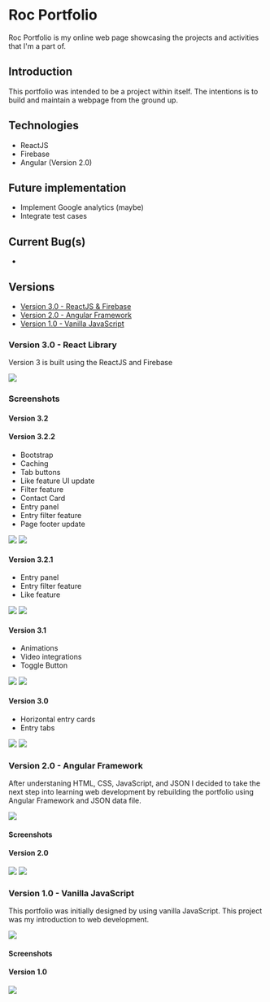 <link rel="stylesheet" type="text/css" media="all" href="./markdown.css" />

# Roc Portfolio
Roc Portfolio is my online web page showcasing the projects and activities that I'm a part of.

## Introduction 
This portfolio was intended to be a project within itself. The intentions is to build and maintain a webpage from the ground up.

## Technologies
- ReactJS
- Firebase
- Angular (Version 2.0)

## Future implementation
- Implement Google analytics (maybe)
- Integrate test cases

## Current Bug(s)
- 

## Versions
- [Version 3.0 - ReactJS & Firebase](#version-30---react-library) 
- [Version 2.0 - Angular Framework](#version-20---angular-framework)
- [Version 1.0 - Vanilla JavaScript](#version-10---vanilla-javascript)

### Version 3.0 - React Library
Version 3 is built using the ReactJS and Firebase 
<div class="version-map-wrapper">
    <img src="./screenshots/v3map.jpg">
</div>

### Screenshots

#### Version 3.2 
#### Version 3.2.2 
- Bootstrap
- Caching
- Tab buttons
- Like feature UI update
- Filter feature
- Contact Card
- Entry panel
- Entry filter feature
- Page footer update
<div class="screenshot-wrapper">
    <img src="./screenshots/v3/v030202_entrymenu.png">
    <img src="./screenshots/v3/v030202_midpage.png">
</div>

#### Version 3.2.1
- Entry panel
- Entry filter feature
- Like feature
<div class="screenshot-wrapper">
    <img src="./screenshots/v3/v030201_topOfPage.png">
    <img src="./screenshots/v3/v030201_entryCard.png">
</div>

#### Version 3.1
- Animations
- Video integrations
- Toggle Button

<div class="screenshot-wrapper">
    <img src="./screenshots/v3/v0301_desktop_header.png">
    <img src="./screenshots/v3/v0301_desktop_entry.png">
</div>

#### Version 3.0
- Horizontal entry cards
- Entry tabs

<div class="screenshot-wrapper">
    <img src="./screenshots/v3/v03_laptopview.jpg">
    <img src="./screenshots/v3/v03_laptopview2.jpg">
</div>

### Version 2.0 - Angular Framework
After understaning HTML, CSS, JavaScript, and JSON I decided to take the next step into learning web development by rebuilding the portfolio using Angular Framework and JSON data file.

<div class="version-map-wrapper">
    <img src="./screenshots/v2map.jpg">
</div>


#### Screenshots

#### Version 2.0
<div class="screenshot-wrapper">
    <img src="./screenshots/v2/topview.jpg" >
    <img src="./screenshots/v2/topview2.jpg" >
</div>


### Version 1.0 - Vanilla JavaScript
This portfolio was initially designed by using vanilla JavaScript. This project was my introduction to web development.

<div class="version-map-wrapper">
    <img src="./screenshots/v1map.jpg">
</div>

#### Screenshots
#### Version 1.0

<div class="screenshot-wrapper">
    <img src="./screenshots/v1/v1_laptopview2.jpg" >
</div>
